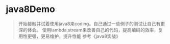 # java8Demo
>开始接触并试着使用java8来coding。自己通过一些例子的测试让自己有更深的体会。
使用lambda,stream来改善自己的代码，提高编码的效率，复用性更强，更易维护，提升性能
参考《java8实战》
